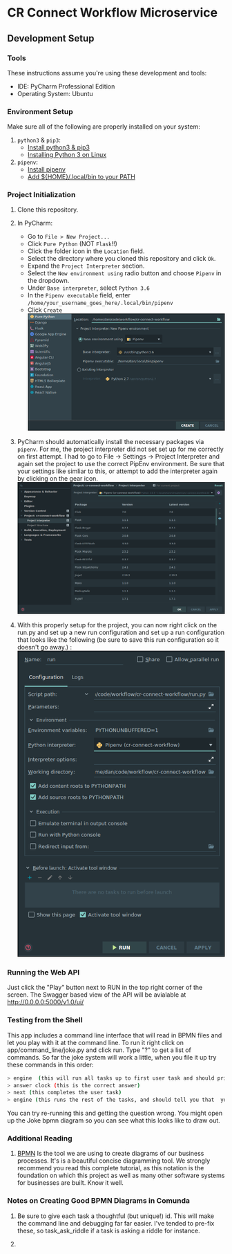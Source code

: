 # CR Connect Workflow Microservice
## Development Setup
### Tools
These instructions assume you're using these development and tools:
- IDE: PyCharm Professional Edition
- Operating System: Ubuntu

### Environment Setup
Make sure all of the following are properly installed on your system:
1. `python3` & `pip3`:
    - [Install python3 & pip3](https://www.digitalocean.com/community/tutorials/how-to-install-python-3-and-set-up-a-programming-environment-on-an-ubuntu-18-04-server)
    - [Installing Python 3 on Linux](https://docs.python-guide.org/starting/install3/linux/)
2. `pipenv`:
    - [Install pipenv](https://pipenv-es.readthedocs.io/es/stable/)
    - [Add ${HOME}/.local/bin to your PATH](https://github.com/pypa/pipenv/issues/2122#issue-319600584)

### Project Initialization
1. Clone this repository.
2. In PyCharm:
    - Go to `File > New Project...`
    - Click `Pure Python` (NOT `Flask`!!)
    - Click the folder icon in the `Location` field.
    - Select the directory where you cloned this repository and click `Ok`.
    - Expand the `Project Interpreter` section.
    - Select the `New environment using` radio button and choose `Pipenv` in the dropdown.
    - Under `Base interpreter`, select `Python 3.6`
    - In the `Pipenv executable` field, enter `/home/your_username_goes_here/.local/bin/pipenv` 
    - Click `Create`
        ![Project Interpreter](readme_images/new_project.png)
3. PyCharm should automatically install the necessary packages via `pipenv`. 
For me, the project interpreter did not set set up for me correctly on first attempt.  I had to go
to File -> Settings -> Project Interpreter and again set the project to use the correct PipEnv 
environment. Be sure that your settings like simliar to this, or attempt to add the interpreter again
by clicking on the gear icon.
![Project Interpreter Settings screen](readme_images/settings.png) 

4. With this properly setup for the project, you can now right click on the run.py and set up a new 
run configuration and set up a run configuration that looks like the following (be sure to save this 
run configuration so it doesn't go away.) :
![Run Configuration Screenshot](readme_images/run_config.png)

### Running the Web API
Just click the "Play" button next to RUN in the top right corner of the screen.
The Swagger based view of the API will be avialable at http://0.0.0.0:5000/v1.0/ui/

### Testing from the Shell
This app includes a command line interface that will read in BPMN files and let you 
play with it at the command line.  To run it right click on app/command_line/joke.py and
click run.  Type "?" to get a list of commands. 
So far the joke system will work a little, when you file it up try these commands
in this order:
```bash
> engine  (this will run all tasks up to first user task and should print a joke)
> answer clock (this is the correct answer)
> next (this completes the user task)
> engine (this runs the rest of the tasks, and should tell you that  you got the question right)
```

You can try re-running this and getting the question wrong.
You might open up the Joke bpmn diagram so you can see what this looks like to 
draw out.



### Additional Reading

1. [BPMN](https://www.process.st/bpmn-tutorial/)  Is the tool we are using to create diagrams
of our business processes.  It's is a beautiful concise diagramming tool. We strongly recommend you 
read this complete tutorial, as this notation is the foundation on which this project as well as many
other software systems for businesses are built.  Know it well.

### Notes on Creating Good BPMN Diagrams in Comunda
1. Be sure to give each task a thoughtful (but unique!) id. This will 
make the command line and debugging far far easier.  I've tended to pre-fix
these, so task_ask_riddle if a task is asking a riddle for instance.

2. 